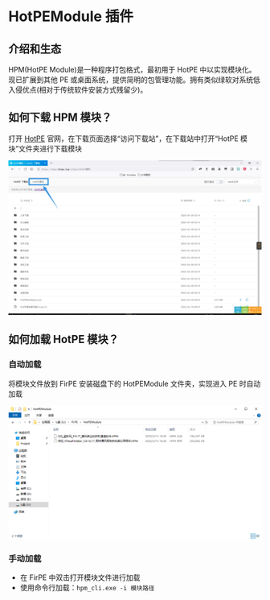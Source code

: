 # HotPEModule 插件

## 介绍和生态

HPM(HotPE Module)是一种程序打包格式，最初用于 HotPE 中以实现模块化。现已扩展到其他 PE 或桌面系统，提供简明的包管理功能。拥有类似绿软对系统低入侵优点(相对于传统软件安装方式残留少)。

## 如何下载 HPM 模块？

打开 [HotPE](https://www.hotpe.top/) 官网，在下载页面选择“访问下载站”，在下载站中打开“HotPE 模块”文件夹进行下载模块

![HotPE](./img/HotPE.png)

## 如何加载 HotPE 模块？

### 自动加载

将模块文件放到 FirPE 安装磁盘下的 HotPEModule 文件夹，实现进入 PE 时自动加载

![HPM](./img/HPM.png)

### 手动加载

- 在 FirPE 中双击打开模块文件进行加载
- 使用命令行加载：`hpm_cli.exe -i 模块路径`
